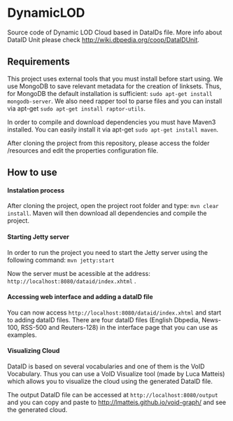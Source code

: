 DynamicLOD
==========

Source code of Dynamic LOD Cloud based in DataIDs file. More info about DataID Unit please check http://wiki.dbpedia.org/coop/DataIDUnit.


## Requirements
This project uses external tools that you must install before start using.
We use MongoDB to save relevant metadata for the creation of linksets. Thus, for MongoDB the default installation is sufficient: `sudo apt-get install mongodb-server`. We also need rapper tool to parse files and you can install via apt-get `sudo apt-get install raptor-utils`.

In order to compile and download dependencies you must have Maven3 installed. You can easily install it via apt-get `sudo apt-get install maven`.

After cloning the project from this repository, please access the folder /resources and edit the properties configuration file.

## How to use

#### Instalation process

After cloning the project, open the project root folder and type: `mvn clear install`. Maven will then download all dependencies and compile the project.


#### Starting Jetty server

In order to run the project you need to start the Jetty server using the following command:
`mvn jetty:start`

 Now the server must be acessible at the address:
`http://localhost:8080/dataid/index.xhtml` .

#### Accessing web interface and adding a dataID file
You can now access `http://localhost:8080/dataid/index.xhtml` and start to adding dataID files. There are four dataID files (English Dbpedia, News-100, RSS-500 and Reuters-128) in the interface page that you can use as examples.

#### Visualizing Cloud
DataID is based on several vocabularies and one of them is the VoID Vocabulary. Thus you can use a VoID Visualize tool (made by Luca Matteis) which  allows you to visualize the cloud using the generated DataID file.

The output  DataID file can be accessed at `http://localhost:8080/output` and you can copy and paste to  http://lmatteis.github.io/void-graph/ and see the generated cloud.
